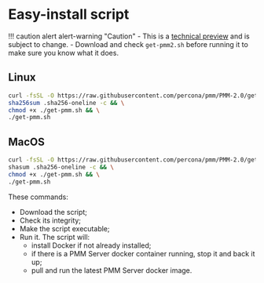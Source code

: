# Easy-install script

!!! caution alert alert-warning "Caution"
    - This is a [technical preview] and is subject to change.
    - Download and check `get-pmm2.sh` before running it to make sure you know what it does.

## Linux

```sh
curl -fsSL -O https://raw.githubusercontent.com/percona/pmm/PMM-2.0/get-pmm.sh -O https://raw.githubusercontent.com/percona/pmm/PMM-2.0/.sha256-oneline && \
sha256sum .sha256-oneline -c && \
chmod +x ./get-pmm.sh && \
./get-pmm.sh
```

## MacOS

```sh
curl -fsSL -O https://raw.githubusercontent.com/percona/pmm/PMM-2.0/get-pmm.sh -O https://raw.githubusercontent.com/percona/pmm/PMM-2.0/.sha256-oneline && \
shasum .sha256-oneline -c && \
chmod +x ./get-pmm.sh && \
./get-pmm.sh
```

These commands:

- Download the script;
- Check its integrity;
- Make the script executable;
- Run it. The script will:
    - install Docker if not already installed;
    - if there is a PMM Server docker container running, stop it and back it up;
    - pull and run the latest PMM Server docker image.

[technical preview]: ../../details/glossary.md#technical-preview
